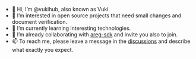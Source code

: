 - 👋 Hi, I’m @vukihub, also known as Vuki.
- 👀 I’m interested in open source projects that need small changes and document verification.
- 🌱 I’m currently learning interesting technologies.
- 💞️ I’m already collaborating with [areg-sdk](https://github.com/aregtech/areg-sdk) and invite you also to join.
- 📫 To reach me, please leave a message in the [discussions](https://github.com/vukihub/vukihub/discussions) and describe what exactly you expect.

<!---
vukihub/vukihub is a ✨ special ✨ repository because its `README.md` (this file) appears on your GitHub profile.
You can click the Preview link to take a look at your changes.
--->
